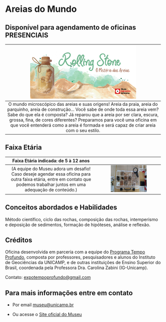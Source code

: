 # Areias do Mundo

## Disponível para agendamento de oficinas PRESENCIAIS

| <img src="rollingstone-banner.png" width="70%" height="70%"> |
|:-----:|
| O mundo microscópico das areias e suas origens! Areia da praia, areia do parquinho, areia de construção... Você sabe de onde toda essa areia vem? Sabe do que ela é composta? Já reparou que a areia por ser clara, escura, grossa, fina, de cores diferentes? Preparamos para você uma oficina em que você entenderá como a areia é formada e será capaz de criar areia com o seu estilo.|

## Faixa Etária

|Faixa Etária indicada: de 5 à 12 anos||
|:------:|:------:|
|(A equipe do Museu adora um desafio! Caso deseje agendar essa oficina para outra faixa etária, entre em contato que podemos trabalhar juntos em uma adequação de conteúdo.)|<img src="de237b4a-c1de-4b5f-a60f-48558d9d33de.jfif" width="60%" height="60%">|

## Conceitos abordados e Habilidades

Método científico, ciclo das rochas, composição das rochas, intemperismo e deposição de sedimentos, formação de hipóteses, análise e reflexão.

## Créditos

Oficina desenvolvida em parceria com a equipe do [Programa Tempo Profundo](http://www.tempoprofundo.com/), composta por professores, pesquisadores e alunos do Instituto de Geociências da UNICAMP, e de outras instituições de Ensino Superior do Brasil, coordenada pela Professora Dra. Carolina Zabini (IG-Unicamp).

Contato: expotempoprofundo@gmail.com

## Para mais informações entre em contato

* Por email museu@unicamp.br

* Ou acesse o [Site oficial do Museu](https://www.mc.unicamp.br/visite)

